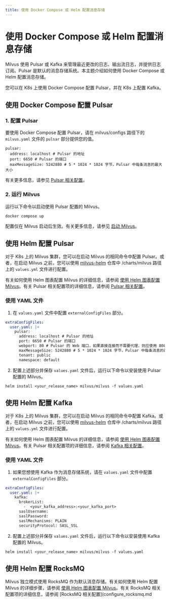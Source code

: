 ```yaml
---
title: 使用 Docker Compose 或 Helm 配置消息存储
---
```


# 使用 Docker Compose 或 Helm 配置消息存储

Milvus 使用 Pulsar 或 Kafka 来管理最近更改的日志、输出流日志，并提供日志订阅。Pulsar 是默认的消息存储系统。本主题介绍如何使用 Docker Compose 或 Helm 配置消息存储。

您可以在 K8s 上使用 Docker Compose 配置 Pulsar，并在 K8s 上配置 Kafka。

## 使用 Docker Compose 配置 Pulsar

### 1. 配置 Pulsar

要使用 Docker Compose 配置 Pulsar，请在 milvus/configs 路径下的 `milvus.yaml` 文件的 `pulsar` 部分提供您的值。

```
pulsar:
  address: localhost # Pulsar 的地址
  port: 6650 # Pulsar 的端口
  maxMessageSize: 5242880 # 5 * 1024 * 1024 字节，Pulsar 中每条消息的最大大小
```

有关更多信息，请参见 [Pulsar 相关配置](configure_pulsar.md)。

### 2. 运行 Milvus

运行以下命令以启动使用 Pulsar 配置的 Milvus。

```
docker compose up
```

<div class="alert note">配置仅在 Milvus 启动后生效。有关更多信息，请参见 <a href=https://milvus.io/docs/install_standalone-docker.md#Start-Milvus>启动 Milvus</a>。</div>

## 使用 Helm 配置 Pulsar

对于 K8s 上的 Milvus 集群，您可以在启动 Milvus 的相同命令中配置 Pulsar。或者，在启动 Milvus 之前，您可以使用 [milvus-helm](https://github.com/milvus-io/milvus-helm) 仓库中 /charts/milvus 路径上的 `values.yml` 文件进行配置。

有关如何使用 Helm 图表配置 Milvus 的详细信息，请参阅 [使用 Helm 图表配置 Milvus](configure-helm.md)。有关 Pulsar 相关配置项的详细信息，请参阅 [Pulsar 相关配置](configure_pulsar.md)。

### 使用 YAML 文件

1. 在 `values.yaml` 文件中配置 `externalConfigFiles` 部分。

```yaml
extraConfigFiles:
  user.yaml: |+
    pulsar:
      address: localhost # Pulsar 的地址
      port: 6650 # Pulsar 的端口
      webport: 80 # Pulsar 的 Web 端口，如果直接连接而不需要代理，则应使用 8080
      maxMessageSize: 5242880 # 5 * 1024 * 1024 字节，Pulsar 中每条消息的最大大小
      tenant: public
      namespace: default    
```

2. 配置上述部分并保存 `values.yaml` 文件后，运行以下命令以安装使用 Pulsar 配置的 Milvus。

```shell
helm install <your_release_name> milvus/milvus -f values.yaml
```

## 使用 Helm 配置 Kafka

对于 K8s 上的 Milvus 集群，您可以在启动 Milvus 的相同命令中配置 Kafka。或者，在启动 Milvus 之前，您可以使用 [milvus-helm](https://github.com/milvus-io/milvus-helm) 仓库中 /charts/milvus 路径上的 `values.yml` 文件进行配置。

有关如何使用 Helm 图表配置 Milvus 的详细信息，请参阅 [使用 Helm 图表配置 Milvus](configure-helm.md)。有关 Pulsar 相关配置项的详细信息，请参阅 [Kafka 相关配置](configure_kafka.md)。

### 使用 YAML 文件

1. 如果您想使用 Kafka 作为消息存储系统，请在 `values.yaml` 文件中配置 `externalConfigFiles` 部分。

```yaml
extraConfigFiles:
  user.yaml: |+
    kafka:
      brokerList:
        -  <your_kafka_address>:<your_kafka_port>
      saslUsername:
      saslPassword:
      saslMechanisms: PLAIN
      securityProtocol: SASL_SSL    
```

2. 配置上述部分并保存 `values.yaml` 文件后，运行以下命令以安装使用 Kafka 配置的 Milvus。

```shell
helm install <your_release_name> milvus/milvus -f values.yaml
```

## 使用 Helm 配置 RocksMQ

Milvus 独立模式使用 RocksMQ 作为默认消息存储。有关如何使用 Helm 配置 Milvus 的详细步骤，请参阅 [使用 Helm 图表配置 Milvus](configure-helm.md)。有关 RocksMQ 相关配置项的详细信息，请参阅 [RocksMQ 相关配置](configure_rocksmq.md